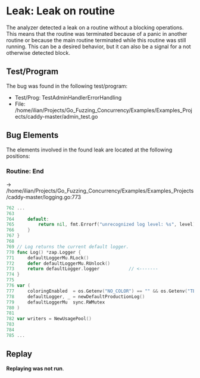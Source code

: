 # Leak: Leak on routine

The analyzer detected a leak on a routine without a blocking operations.
This means that the routine was terminated because of a panic in another routine or because the main routine terminated while this routine was still running.
This can be a desired behavior, but it can also be a signal for a not otherwise detected block.

## Test/Program
The bug was found in the following test/program:

- Test/Prog: TestAdminHandlerErrorHandling
- File: /home/ilian/Projects/Go_Fuzzing_Concurrency/Examples/Examples_Projects/caddy-master/admin_test.go

## Bug Elements
The elements involved in the found leak are located at the following positions:

###  Routine: End
-> /home/ilian/Projects/Go_Fuzzing_Concurrency/Examples/Examples_Projects/caddy-master/logging.go:773
```go
762 ...
763 
764 	default:
765 		return nil, fmt.Errorf("unrecognized log level: %s", level)
766 	}
767 }
768 
769 // Log returns the current default logger.
770 func Log() *zap.Logger {
771 	defaultLoggerMu.RLock()
772 	defer defaultLoggerMu.RUnlock()
773 	return defaultLogger.logger           // <-------
774 }
775 
776 var (
777 	coloringEnabled  = os.Getenv("NO_COLOR") == "" && os.Getenv("TERM") != "xterm-mono"
778 	defaultLogger, _ = newDefaultProductionLog()
779 	defaultLoggerMu  sync.RWMutex
780 )
781 
782 var writers = NewUsagePool()
783 
784 
785 ...
```


## Replay
**Replaying was not run**.


